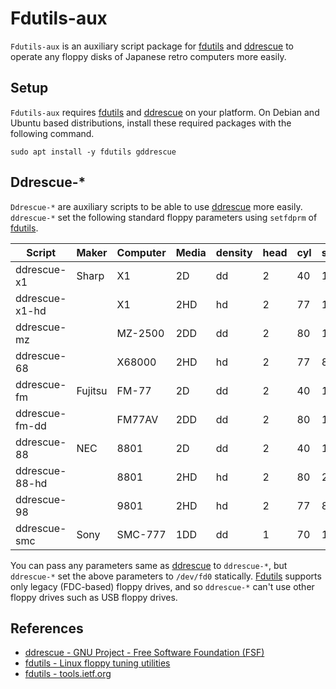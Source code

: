 # Fdutils-aux

`Fdutils-aux` is an auxiliary script package for [fdutils](https://fdutils.linux.lu/) and [ddrescue](http://www.gnu.org/software/ddrescue/ddrescue.html) to operate any floppy disks of Japanese retro computers more easily.

## Setup

`Fdutils-aux` requires [fdutils](https://fdutils.linux.lu/) and [ddrescue](http://www.gnu.org/software/ddrescue/ddrescue.html) on your platform. On Debian and Ubuntu based distributions, install these required packages with the following command.

```
sudo apt install -y fdutils gddrescue
```

## Ddrescue-*

`Ddrescue-*` are auxiliary scripts to be able to use [ddrescue](http://www.gnu.org/software/ddrescue/ddrescue.html) more easily. `ddrescue-*` set the following standard floppy parameters using `setfdprm` of [fdutils](https://fdutils.linux.lu/).

|Script        |Maker  |Computer|Media|density|head|cyl|sect|ssize|
|--------------|-------|--------|-----|-------|----|---|----|-----|
|ddrescue-x1   |Sharp  |X1      |2D   |dd     |2   |40 |16  |256  |
|ddrescue-x1-hd|       |X1      |2HD  |hd     |2   |77 |16  |256  |
|ddrescue-mz   |       |MZ-2500 |2DD  |dd     |2   |80 |16  |256  |
|ddrescue-68   |       |X68000  |2HD  |hd     |2   |77 |8   |1024 |
|ddrescue-fm   |Fujitsu|FM-77   |2D   |dd     |2   |40 |16  |256  |
|ddrescue-fm-dd|       |FM77AV  |2DD  |dd     |2   |80 |16  |256  |
|ddrescue-88   |NEC    |8801    |2D   |dd     |2   |40 |16  |256  |
|ddrescue-88-hd|       |8801    |2HD  |hd     |2   |80 |26  |256  |
|ddrescue-98   |       |9801    |2HD  |hd     |2   |77 |8   |1024 |
|ddrescue-smc  |Sony   |SMC-777 |1DD  |dd     |1   |70 |16  |256  |

You can pass any parameters same as [ddrescue](http://www.gnu.org/software/ddrescue/ddrescue.html) to `ddrescue-*`, but `ddrescue-*` set the above parameters to `/dev/fd0` statically.
[Fdutils](https://fdutils.linux.lu/) supports only legacy (FDC-based) floppy drives, and so `ddrescue-*` can't use other floppy drives such as USB floppy drives.

## References

- [ddrescue - GNU Project - Free Software Foundation (FSF)](http://www.gnu.org/software/ddrescue/ddrescue.html)
- [fdutils - Linux floppy tuning utilities](https://fdutils.linux.lu/)
- [fdutils - tools.ietf.org](https://tools.ietf.org/doc/fdutils/Fdutils.html)
